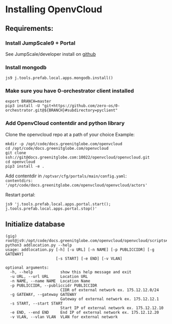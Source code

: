 # Installing OpenvCloud

## Requirements:

### Install JumpScale9 + Portal

See JumpScale/developer install on [github](https://github.com/Jumpscale/developer)

### Install mongodb

```
js9 j.tools.prefab.local.apps.mongodb.install()
```


### Make sure you have 0-orchestrator client installed

```
export BRANCH=master
pip3 install -U "git+https://github.com/zero-os/0-orchestrator.git@${BRANCH}#subdirectory=pyclient"
```

### Add OpenvCloud contentdir and python library

Clone the openvcloud repo at a path of your choice
Example:
```
mkdir -p /opt/code/docs.greenitglobe.com/openvcloud
cd /opt/code/docs.greenitglobe.com/openvcloud
git clone ssh://git@docs.greenitglobe.com:10022/openvcloud/openvcloud.git
cd openvcloud
pip3 install -e .
```

Add contentdir in `/optvar/cfg/portals/main/config.yaml`:  
`contentdirs:  '/opt/code/docs.greenitglobe.com/openvcloud/openvcloud/actors'`


Restart portal:
```
js9 'j.tools.prefab.local.apps.portal.start(); j.tools.prefab.local.apps.portal.stop()'
```

## Initialize database

```
(gig) root@js9:/opt/code/docs.greenitglobe.com/openvcloud/openvcloud/scripts# python3 addlocation.py --help
usage: addlocation.py [-h] [-u URL] [-n NAME] [-p PUBLICCIDR] [-g GATEWAY]
                      [-s START] [-e END] [-v VLAN]

optional arguments:
  -h, --help            show this help message and exit
  -u URL, --url URL     Location URL
  -n NAME, --name NAME  Location Name
  -p PUBLICCIDR, --publiccidr PUBLICCIDR
                        CIDR of external network ex. 175.12.12.0/24
  -g GATEWAY, --gateway GATEWAY
                        Gateway of external network ex. 175.12.12.1
  -s START, --start START
                        Start IP of external network ex. 175.12.12.10
  -e END, --end END     End IP of external network ex. 175.12.12.20
  -v VLAN, --vlan VLAN  VLAN for external network
```

